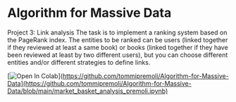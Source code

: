 # Algorithm for Massive Data

Project 3: Link analysis
The task is to implement a ranking system based on the PageRank index. The entities to be ranked can be users (linked together if they reviewed at least a same book) or books (linked together if they have been reviewed at least by two different users), but you can choose different entities and/or different strategies to define links.


[![Open In Colab](https://colab.research.google.com/assets/colab-badge.svg)](https://github.com/tommipremoli/Algorithm-for-Massive-Data](https://github.com/tommipremoli/Algorithm-for-Massive-Data/blob/main/market_basket_analysis_premoli.ipynb)
